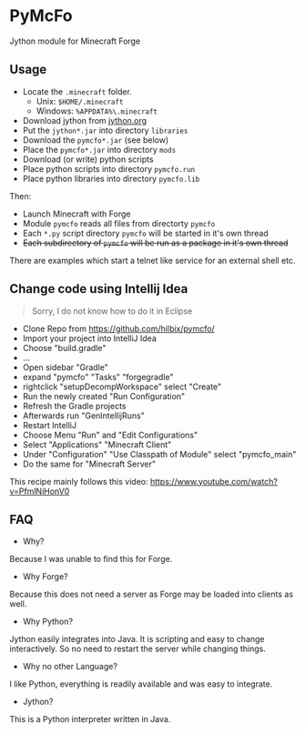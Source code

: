 # PyMcFo

Jython module for Minecraft Forge

## Usage

- Locate the `.minecraft` folder.
  - Unix: `$HOME/.minecraft`
  - Windows: `%APPDATA%\.minecraft`
- Download jython from [jython.org](http://www.jython.org/downloads.html)
- Put the `jython*.jar` into directory `libraries`
- Download the `pymcfo*.jar` (see below)
- Place the `pymcfo*.jar` into directory `mods`
- Download (or write) python scripts
- Place python scripts into directory `pymcfo.run`
- Place python libraries into directory `pymcfo.lib`

Then:

- Launch Minecraft with Forge
- Module `pymcfo` reads all files from directorty `pymcfo`
- Each `*.py` script directory `pymcfo` will be started in it's own thread
- ~~Each subdirectory of `pymcfo` will be run as a package in it's own thread~~

There are examples which start a telnet like service for an external shell etc.


## Change code using Intellij Idea

> Sorry, I do not know how to do it in Eclipse

- Clone Repo from https://github.com/hilbix/pymcfo/
- Import your project into IntelliJ Idea
- Choose "build.gradle"
- ...
- Open sidebar "Gradle"
- expand "pymcfo" "Tasks" "forgegradle"
- rightclick "setupDecompWorkspace" select "Create"
- Run the newly created "Run Configuration"
- Refresh the Gradle projects
- Afterwards run "GenIntellijRuns"
- Restart IntelliJ
- Choose Menu "Run" and "Edit Configurations"
- Select "Applications" "Minecraft Client"
- Under "Configuration" "Use Classpath of Module" select "pymcfo_main"
- Do the same for "Minecraft Server"

This recipe mainly follows this video:
https://www.youtube.com/watch?v=PfmlNiHonV0

## FAQ

- Why?

Because I was unable to find this for Forge.

- Why Forge?

Because this does not need a server as Forge may be loaded into clients as well.

- Why Python?

Jython easily integrates into Java.
It is scripting and easy to change interactively.
So no need to restart the server while changing things.

- Why no other Language?

I like Python, everything is readily available and was easy to integrate.

- Jython?

This is a Python interpreter written in Java.
